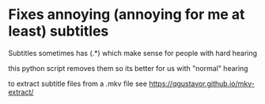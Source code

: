 # Fixes annoying (annoying for me at least) subtitles

Subtitles sometimes has 
(.*) which make sense for people with hard hearing

this python script removes them so its better for us with "normal" hearing

to extract subtitle files from a .mkv file see https://qgustavor.github.io/mkv-extract/
